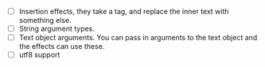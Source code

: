 - [ ] Insertion effects, they take a tag, and replace the inner text with something else.
- [ ] String argument types.
- [ ] Text object arguments. You can pass in arguments to the text object and the effects can use these.
- [ ] utf8 support
